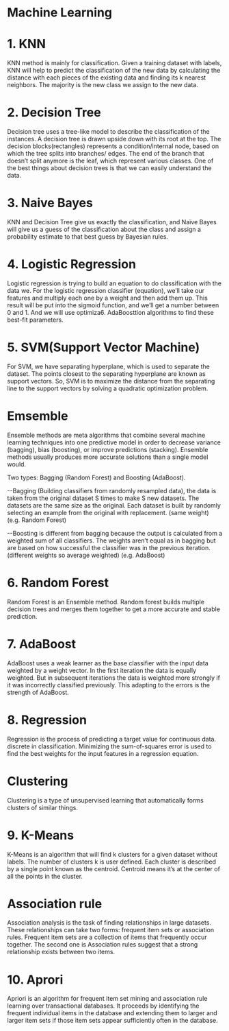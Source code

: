 # Machine Learning
# 1. KNN
KNN method is mainly for classification. Given a training dataset with labels, KNN will help to predict the classification of the new data by calculating the distance with each pieces of the existing data and finding its k nearest neighbors. The majority is the new class we assign to the new data.
# 2. Decision Tree
Decision tree uses a tree-like model to describe the classification of the instances. A decision tree is drawn upside down with its root at the top. The decision blocks(rectangles) represents a condition/internal node, based on which the tree splits into branches/ edges. The end of the branch that doesn’t split anymore is the leaf, which represent various classes.  One of the best things about decision trees is that we can easily understand the data. 
# 3. Naive Bayes
KNN and Decision Tree give us exactly the classification, and Naïve Bayes will give us a guess of the classification about the class and assign a probability estimate to that best guess by Bayesian rules.
# 4. Logistic Regression
Logistic regression is trying to build an equation to do classification with the data we. For the logistic regression classifier (equation), we’ll take our features and multiply each one by a weight and then add them up. This result will be put into the sigmoid function, and we’ll get a number between 0 and 1. And we will use optimiza6. AdaBoosttion algorithms to find these best-fit parameters.
# 5. SVM(Support Vector Machine)
For SVM, we have separating hyperplane, which is used to separate the dataset. The points closest to the separating hyperplane are known as support vectors. So, SVM is to maximize the distance from the separating line to the support vectors by solving a quadratic optimization problem.

# Emsemble
Ensemble methods are meta algorithms that combine several machine learning techniques into one predictive model in order to decrease variance (bagging), bias (boosting), or improve predictions (stacking). Ensemble methods usually produces more accurate solutions than a single model would. 

Two types: Bagging (Random Forest) and Boosting (AdaBoost).

--Bagging (Building classifiers from randomly resampled data), the data is taken from the original dataset S times to make S new datasets. The datasets are the same size as the original. Each dataset is built by randomly selecting an example from the original with replacement. (same weight) (e.g. Random Forest)

--Boosting is different from bagging because the output is calculated from a weighted sum of all classifiers. The weights aren’t equal as in bagging but are based on how successful the classifier was in the previous iteration. (different weights so average weighted) (e.g. AdaBoost)

# 6. Random Forest
Random Forest is an Ensemble method. Random forest builds multiple decision trees and merges them together to get a more accurate and stable prediction.

# 7. AdaBoost
AdaBoost uses a weak learner as the base classifier with the input data weighted by a weight vector. In the first iteration the data is equally weighted. But in subsequent iterations the data is weighted more strongly if it was incorrectly classified previously. This adapting to the errors is the strength of AdaBoost.

# 8. Regression
Regression is the process of predicting a target value for continuous data. discrete in classification. Minimizing the sum-of-squares error is used to find the best weights for the input features in a regression equation. 

# Clustering
Clustering is a type of unsupervised learning that automatically forms clusters of similar things.

# 9. K-Means
K-Means is an algorithm that will find k clusters for a given dataset without labels. The number of clusters k is user defined. Each cluster is described by a single point known as the centroid. Centroid means it’s at the center of all the points in the cluster.

# Association rule
Association analysis is the task of finding relationships in large datasets. These relationships can take two forms: frequent item sets or association rules. Frequent item sets are a collection of items that frequently occur together. The second one is Association rules suggest that a strong relationship exists between two items.

# 10. Aprori
Apriori is an algorithm for frequent item set mining and association rule learning over transactional databases. It proceeds by identifying the frequent individual items in the database and extending them to larger and larger item sets if those item sets appear sufficiently often in the database.
